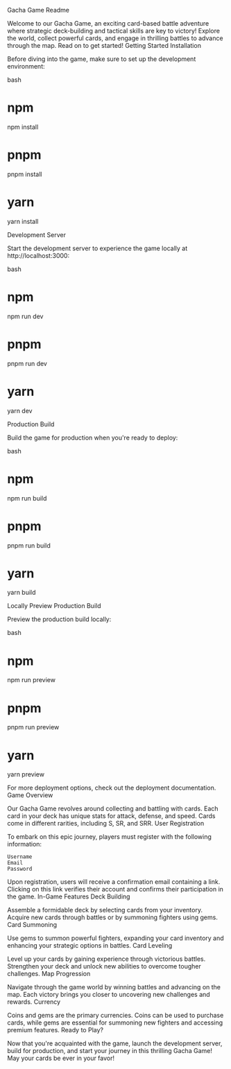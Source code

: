 Gacha Game Readme

Welcome to our Gacha Game, an exciting card-based battle adventure where strategic deck-building and tactical skills are key to victory! Explore the world, collect powerful cards, and engage in thrilling battles to advance through the map. Read on to get started!
Getting Started
Installation

Before diving into the game, make sure to set up the development environment:

bash

# npm
npm install

# pnpm
pnpm install

# yarn
yarn install

Development Server

Start the development server to experience the game locally at http://localhost:3000:

bash

# npm
npm run dev

# pnpm
pnpm run dev

# yarn
yarn dev

Production Build

Build the game for production when you're ready to deploy:

bash

# npm
npm run build

# pnpm
pnpm run build

# yarn
yarn build

Locally Preview Production Build

Preview the production build locally:

bash

# npm
npm run preview

# pnpm
pnpm run preview

# yarn
yarn preview

For more deployment options, check out the deployment documentation.
Game Overview

Our Gacha Game revolves around collecting and battling with cards. Each card in your deck has unique stats for attack, defense, and speed. Cards come in different rarities, including S, SR, and SRR.
User Registration

To embark on this epic journey, players must register with the following information:

    Username
    Email
    Password

Upon registration, users will receive a confirmation email containing a link. Clicking on this link verifies their account and confirms their participation in the game.
In-Game Features
Deck Building

Assemble a formidable deck by selecting cards from your inventory. Acquire new cards through battles or by summoning fighters using gems.
Card Summoning

Use gems to summon powerful fighters, expanding your card inventory and enhancing your strategic options in battles.
Card Leveling

Level up your cards by gaining experience through victorious battles. Strengthen your deck and unlock new abilities to overcome tougher challenges.
Map Progression

Navigate through the game world by winning battles and advancing on the map. Each victory brings you closer to uncovering new challenges and rewards.
Currency

Coins and gems are the primary currencies. Coins can be used to purchase cards, while gems are essential for summoning new fighters and accessing premium features.
Ready to Play?

Now that you're acquainted with the game, launch the development server, build for production, and start your journey in this thrilling Gacha Game! May your cards be ever in your favor!
